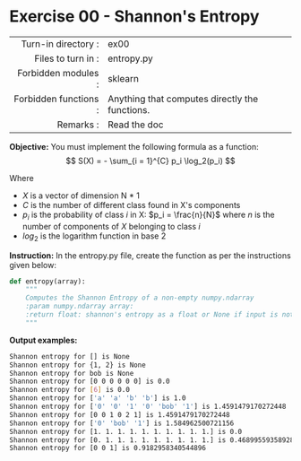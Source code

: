 # Exercise 00 - Shannon's Entropy

|                         |                    |
| -----------------------:| ------------------ |
|   Turn-in directory :   |  ex00              |
|   Files to turn in :    |  entropy.py           |
|   Forbidden modules :   |  sklearn            |
|   Forbidden functions : |  Anything that computes directly the functions. |
|   Remarks :             |  Read the doc      |


**Objective:**
You must implement the following formula as a function: 
$$
S(X) = - \sum_{i = 1}^{C} p_i \log_2(p_i)
$$

Where
- $X$ is a vector of dimension N * 1
- $C$ is the number of different class found in X's components 
- $p_i$ is the probability of class $i$ in X: $p_i = \frac{n}{N}$ where $n$ is the number of components of $X$ belonging to class $i$
- $log_2$ is the logarithm function in base 2 

**Instruction:**
In the entropy.py file, create the function as per the instructions given below:

```python
def entropy(array):
    """
    Computes the Shannon Entropy of a non-empty numpy.ndarray
    :param numpy.ndarray array: 
    :return float: shannon's entropy as a float or None if input is not a non-empty numpy.ndarray 
    """
```

**Output examples:**
```bash
Shannon entropy for [] is None
Shannon entropy for {1, 2} is None
Shannon entropy for bob is None
Shannon entropy for [0 0 0 0 0 0] is 0.0
Shannon entropy for [6] is 0.0
Shannon entropy for ['a' 'a' 'b' 'b'] is 1.0
Shannon entropy for ['0' '0' '1' '0' 'bob' '1'] is 1.4591479170272448
Shannon entropy for [0 0 1 0 2 1] is 1.4591479170272448
Shannon entropy for ['0' 'bob' '1'] is 1.584962500721156
Shannon entropy for [1. 1. 1. 1. 1. 1. 1. 1. 1. 1.] is 0.0
Shannon entropy for [0. 1. 1. 1. 1. 1. 1. 1. 1. 1.] is 0.4689955935892812
Shannon entropy for [0 0 1] is 0.9182958340544896
```